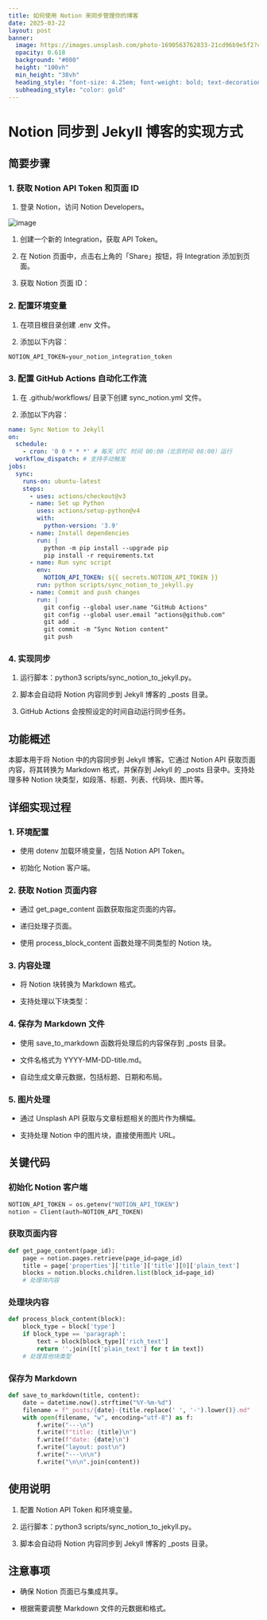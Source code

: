 ```yaml
---
title: 如何使用 Notion 来同步管理你的博客
date: 2025-03-22
layout: post
banner:
  image: https://images.unsplash.com/photo-1690563762833-21cd96b9e5f2?crop=entropy&cs=tinysrgb&fit=max&fm=jpg&ixid=M3w2OTIwMzJ8MHwxfHJhbmRvbXx8fHx8fHx8fDE3NDI2MTczOTB8&ixlib=rb-4.0.3&q=80&w=1080
  opacity: 0.618
  background: "#000"
  height: "100vh"
  min_height: "38vh"
  heading_style: "font-size: 4.25em; font-weight: bold; text-decoration: underline"
  subheading_style: "color: gold"
---
```


# Notion 同步到 Jekyll 博客的实现方式

## 简要步骤

### 1. 获取 Notion API Token 和页面 ID

1. 登录 Notion，访问 Notion Developers。

![image](https://prod-files-secure.s3.us-west-2.amazonaws.com/a7a0cc5a-89b9-4cda-8686-1fba0ca52f40/d19c1afe-dea5-4312-9333-786b0ba83054/image.png?X-Amz-Algorithm=AWS4-HMAC-SHA256&X-Amz-Content-Sha256=UNSIGNED-PAYLOAD&X-Amz-Credential=ASIAZI2LB466ULO2F57X%2F20250322%2Fus-west-2%2Fs3%2Faws4_request&X-Amz-Date=20250322T042310Z&X-Amz-Expires=3600&X-Amz-Security-Token=IQoJb3JpZ2luX2VjEFwaCXVzLXdlc3QtMiJIMEYCIQDj3thcs8s8NMfzi1IuAejYiR1mgXQhu7gWyfkBnw%2BjcgIhAKQN%2BCl%2FhRM1nW7t%2BXgRc%2FK%2FwJNoPMNNzPfkx554xa3RKogECLX%2F%2F%2F%2F%2F%2F%2F%2F%2F%2FwEQABoMNjM3NDIzMTgzODA1IgxKImAb433%2BN7BgT0Yq3APiFhWlxx%2Bn5NKbdq9u5c4KuibNQLJbrJzhP2vGSSulBT2%2ByXPpVHSJon7JoNYtY%2Bs%2BDTnB%2FMLIP8xAs0Ki%2F7FtgI%2BHEPM%2FFhLWxCtEHqmyFHVAxYeezCiEDUCVkJXmO9cLnrMFUNoGfmeEMDmFubYR9Et4kPOOGchkxApuCAAZzpMXeFmhYLp%2BwdLpTeBf16o%2FtZCW9axX4dA8%2BWyIJD6218vsmuVzqsTaR2CFEkQQ%2FNcdrwvTOHdezqoi8jfzoFadxd69SMQ%2FRqwj6TXMZhcjwwgY3ADedBNnuImr7S9rDhXlfvIKw%2F2wvkJJVH0vYJUjXA4eIyC0fC8TjX4eYaUnXsZexlgYXyMJa1CVT%2BRutXRFJHTkXoE67fpKlfI9SWrnM4cDO7OuTIcV07MQ8%2B6iwnUKdhQqpm3DCZYgSWoCrLS4k3Ln1dR%2Br95hphCrgxcoIKmrFhlbOgra5OFBqgBClLqhil1Uot0eRR3IYfEo5%2B92fMYRqtLL6TsXukeFEd74el80kXup5jMIRnR4gV3U47oQ7k1VtGxw7evMJxpHO8oBRoZmzrYvz5yGynpfhENfkzbtfRAUo15sQNrL5jakOLUBv3bdPY8VJEZMRHN1zi5Xu8mmUqg4N%2FbDnzC86Pi%2BBjqkAfsLCe21jgJ9Vg3iVUYP3887iTbIlOjaQTbmyxVNVjOjJKqhKKa1WWJiEA3eBYrhMGOghxPLx%2B0dQhI%2BPkOg1Q9p7bLzbXWaxsh95putcS9XXnzrRlUaJV2gkAe0sfRu%2FEt7eT3EY90ujYPDYpufrszP5ix9sepfJPt%2BGXE1p3KwPE8%2B35tA1NJdOXY5n8ELkxtgi8631eid4NB0imHWXgHBjNFu&X-Amz-Signature=ad590a99db9bcdf3700bdda9dec02ccda4b5bbbe816d488634ef10213f684ae4&X-Amz-SignedHeaders=host&x-id=GetObject)

1. 创建一个新的 Integration，获取 API Token。

1. 在 Notion 页面中，点击右上角的「Share」按钮，将 Integration 添加到页面。

1. 获取 Notion 页面 ID：


### 2. 配置环境变量

1. 在项目根目录创建 .env 文件。

1. 添加以下内容：

```javascript
NOTION_API_TOKEN=your_notion_integration_token
```

### 3. 配置 GitHub Actions 自动化工作流

1. 在 .github/workflows/ 目录下创建 sync_notion.yml 文件。

1. 添加以下内容：

```yaml
name: Sync Notion to Jekyll
on:
  schedule:
    - cron: '0 0 * * *' # 每天 UTC 时间 00:00（北京时间 08:00）运行
  workflow_dispatch: # 支持手动触发
jobs:
  sync:
    runs-on: ubuntu-latest
    steps:
      - uses: actions/checkout@v3
      - name: Set up Python
        uses: actions/setup-python@v4
        with:
          python-version: '3.9'
      - name: Install dependencies
        run: |
          python -m pip install --upgrade pip
          pip install -r requirements.txt
      - name: Run sync script
        env:
          NOTION_API_TOKEN: ${{ secrets.NOTION_API_TOKEN }}
        run: python scripts/sync_notion_to_jekyll.py
      - name: Commit and push changes
        run: |
          git config --global user.name "GitHub Actions"
          git config --global user.email "actions@github.com"
          git add .
          git commit -m "Sync Notion content"
          git push
```

### 4. 实现同步

1. 运行脚本：python3 scripts/sync_notion_to_jekyll.py。

1. 脚本会自动将 Notion 内容同步到 Jekyll 博客的 _posts 目录。

1. GitHub Actions 会按照设定的时间自动运行同步任务。

## 功能概述

本脚本用于将 Notion 中的内容同步到 Jekyll 博客。它通过 Notion API 获取页面内容，将其转换为 Markdown 格式，并保存到 Jekyll 的 _posts 目录中。支持处理多种 Notion 块类型，如段落、标题、列表、代码块、图片等。

## 详细实现过程

### 1. 环境配置

- 使用 dotenv 加载环境变量，包括 Notion API Token。

- 初始化 Notion 客户端。

### 2. 获取 Notion 页面内容

- 通过 get_page_content 函数获取指定页面的内容。

- 递归处理子页面。

- 使用 process_block_content 函数处理不同类型的 Notion 块。

### 3. 内容处理

- 将 Notion 块转换为 Markdown 格式。

- 支持处理以下块类型：


### 4. 保存为 Markdown 文件

- 使用 save_to_markdown 函数将处理后的内容保存到 _posts 目录。

- 文件名格式为 YYYY-MM-DD-title.md。

- 自动生成文章元数据，包括标题、日期和布局。

### 5. 图片处理

- 通过 Unsplash API 获取与文章标题相关的图片作为横幅。

- 支持处理 Notion 中的图片块，直接使用图片 URL。

## 关键代码

### 初始化 Notion 客户端

```python
NOTION_API_TOKEN = os.getenv("NOTION_API_TOKEN")
notion = Client(auth=NOTION_API_TOKEN)
```

### 获取页面内容

```python
def get_page_content(page_id):
    page = notion.pages.retrieve(page_id=page_id)
    title = page['properties']['title']['title'][0]['plain_text']
    blocks = notion.blocks.children.list(block_id=page_id)
    # 处理块内容
```

### 处理块内容

```python
def process_block_content(block):
    block_type = block['type']
    if block_type == 'paragraph':
        text = block[block_type]['rich_text']
        return ''.join([t['plain_text'] for t in text])
    # 处理其他块类型
```

### 保存为 Markdown

```python
def save_to_markdown(title, content):
    date = datetime.now().strftime("%Y-%m-%d")
    filename = f"_posts/{date}-{title.replace(' ', '-').lower()}.md"
    with open(filename, "w", encoding="utf-8") as f:
        f.write("---\n")
        f.write(f"title: {title}\n")
        f.write(f"date: {date}\n")
        f.write("layout: post\n")
        f.write("---\n\n")
        f.write("\n\n".join(content))
```

## 使用说明

1. 配置 Notion API Token 和环境变量。

1. 运行脚本：python3 scripts/sync_notion_to_jekyll.py。

1. 脚本会自动将 Notion 内容同步到 Jekyll 博客的 _posts 目录。

## 注意事项

- 确保 Notion 页面已与集成共享。

- 根据需要调整 Markdown 文件的元数据和格式。